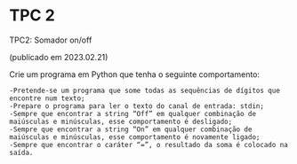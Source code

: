 # TPC 2

TPC2: Somador on/off

(publicado em 2023.02.21)

Crie um programa em Python que tenha o seguinte comportamento:

    -Pretende-se um programa que some todas as sequências de dígitos que encontre num texto;
    -Prepare o programa para ler o texto do canal de entrada: stdin;
    -Sempre que encontrar a string “Off” em qualquer combinação de maiúsculas e minúsculas, esse comportamento é desligado;
    -Sempre que encontrar a string “On” em qualquer combinação de maiúsculas e minúsculas, esse comportamento é novamente ligado;
    -Sempre que encontrar o caráter “=”, o resultado da soma é colocado na saída.